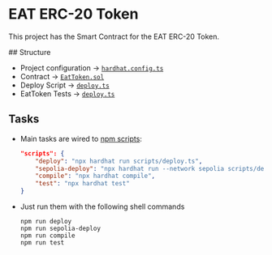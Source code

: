 # EAT ERC-20 Token

This project has the Smart Contract for the EAT ERC-20 Token.

## Structure

-   Project configuration -> [`hardhat.config.ts`](./hardhat.config.ts)
-   Contract -> [`EatToken.sol`](./contracts/EatToken.sol)
-   Deploy Script -> [`deploy.ts`](./scripts/deploy.ts)
-   EatToken Tests -> [`deploy.ts`](./test/EatToken.ts)

## Tasks

-   Main tasks are wired to [npm scripts](./package.json):

    ```JSON
    "scripts": {
        "deploy": "npx hardhat run scripts/deploy.ts",
        "sepolia-deploy": "npx hardhat run --network sepolia scripts/deploy.ts",
        "compile": "npx hardhat compile",
        "test": "npx hardhat test"
    }
    ```

-   Just run them with the following shell commands

    ```Shell
    npm run deploy
    npm run sepolia-deploy
    npm run compile
    npm run test
    ```
